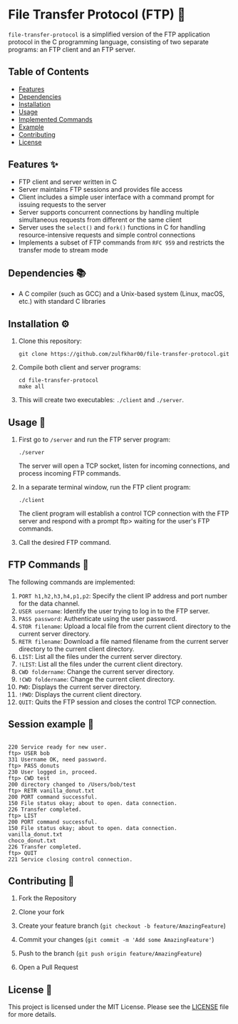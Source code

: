 # File Transfer Protocol (FTP) 📁

`file-transfer-protocol` is a simplified version of the FTP application protocol in the C programming language, consisting of two separate programs: an FTP client and an FTP server.

## Table of Contents

- [Features](#features)
- [Dependencies](#dependencies)
- [Installation](#installation)
- [Usage](#usage)
- [Implemented Commands](#implemented-commands)
- [Example](#example)
- [Contributing](#contributing)
- [License](#license)

## Features ✨

- FTP client and server written in C
- Server maintains FTP sessions and provides file access
- Client includes a simple user interface with a command prompt for issuing requests to the server
- Server supports concurrent connections by handling multiple simultaneous requests from different or the same client
- Server uses the `select()` and `fork()` functions in C for handling resource-intensive requests and simple control connections
- Implements a subset of FTP commands from `RFC 959` and restricts the transfer mode to stream mode

## Dependencies 📚

- A C compiler (such as GCC) and a Unix-based system (Linux, macOS, etc.) with standard C libraries

## Installation ⚙️

1. Clone this repository:

   ```
   git clone https://github.com/zulfkhar00/file-transfer-protocol.git
   ```

2. Compile both client and server programs:

   ```
   cd file-transfer-protocol
   make all
   ```

3. This will create two executables: `./client` and `./server`.

## Usage 🚀

1. First go to `/server` and run the FTP server program:

   ```
   ./server
   ```

   The server will open a TCP socket, listen for incoming connections, and process incoming FTP commands.

2. In a separate terminal window, run the FTP client program:

   ```
   ./client
   ```

   The client program will establish a control TCP connection with the FTP server and respond with a prompt ftp> waiting for the user's FTP commands.

3. Call the desired FTP command.

## FTP Commands 📝

The following commands are implemented:

1. `PORT h1,h2,h3,h4,p1,p2`: Specify the client IP address and port number for the data channel.
2. `USER username`: Identify the user trying to log in to the FTP server.
3. `PASS password`: Authenticate using the user password.
4. `STOR filename`: Upload a local file from the current client directory to the current server directory.
5. `RETR filename`: Download a file named filename from the current server directory to the current client directory.
6. `LIST`: List all the files under the current server directory.
7. `!LIST`: List all the files under the current client directory.
8. `CWD foldername`: Change the current server directory.
9. `!CWD foldername`: Change the current client directory.
10. `PWD`: Displays the current server directory.
11. `!PWD`: Displays the current client directory.
12. `QUIT`: Quits the FTP session and closes the control TCP connection.

## Session example 👀

```

220 Service ready for new user.
ftp> USER bob
331 Username OK, need password.
ftp> PASS donuts
230 User logged in, proceed.
ftp> CWD test
200 directory changed to /Users/bob/test
ftp> RETR vanilla_donut.txt
200 PORT command successful.
150 File status okay; about to open. data connection.
226 Transfer completed.
ftp> LIST
200 PORT command successful.
150 File status okay; about to open. data connection.
vanilla_donut.txt
choco_donut.txt
226 Transfer completed.
ftp> QUIT
221 Service closing control connection.
```

## Contributing 🤝

1. Fork the Repository

2. Clone your fork

3. Create your feature branch (`git checkout -b feature/AmazingFeature`)

4. Commit your changes (`git commit -m 'Add some AmazingFeature'`)

5. Push to the branch (`git push origin feature/AmazingFeature`)

6. Open a Pull Request

## License 📄

This project is licensed under the MIT License. Please see the [LICENSE](LICENSE) file for more details.

